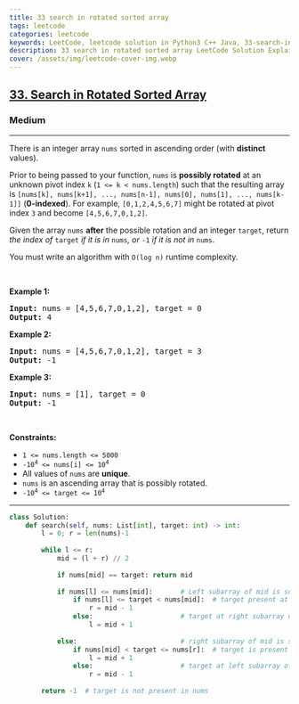 ```yaml
---
title: 33 search in rotated sorted array
tags: leetcode
categories: leetcode
keywords: LeetCode, leetcode solution in Python3 C++ Java, 33-search-in-rotated-sorted-array solution
description: 33 search in rotated sorted array LeetCode Solution Explained
cover: /assets/img/leetcode-cover-img.webp
---
```



<h2><a href="https://leetcode.com/problems/search-in-rotated-sorted-array/">33. Search in Rotated Sorted Array</a></h2><h3>Medium</h3><hr><div><p>There is an integer array <code>nums</code> sorted in ascending order (with <strong>distinct</strong> values).</p>

<p>Prior to being passed to your function, <code>nums</code> is <strong>possibly rotated</strong> at an unknown pivot index <code>k</code> (<code>1 &lt;= k &lt; nums.length</code>) such that the resulting array is <code>[nums[k], nums[k+1], ..., nums[n-1], nums[0], nums[1], ..., nums[k-1]]</code> (<strong>0-indexed</strong>). For example, <code>[0,1,2,4,5,6,7]</code> might be rotated at pivot index <code>3</code> and become <code>[4,5,6,7,0,1,2]</code>.</p>

<p>Given the array <code>nums</code> <strong>after</strong> the possible rotation and an integer <code>target</code>, return <em>the index of </em><code>target</code><em> if it is in </em><code>nums</code><em>, or </em><code>-1</code><em> if it is not in </em><code>nums</code>.</p>

<p>You must write an algorithm with <code>O(log n)</code> runtime complexity.</p>

<p>&nbsp;</p>
<p><strong>Example 1:</strong></p>
<pre><strong>Input:</strong> nums = [4,5,6,7,0,1,2], target = 0
<strong>Output:</strong> 4
</pre><p><strong>Example 2:</strong></p>
<pre><strong>Input:</strong> nums = [4,5,6,7,0,1,2], target = 3
<strong>Output:</strong> -1
</pre><p><strong>Example 3:</strong></p>
<pre><strong>Input:</strong> nums = [1], target = 0
<strong>Output:</strong> -1
</pre>
<p>&nbsp;</p>
<p><strong>Constraints:</strong></p>

<ul>
	<li><code>1 &lt;= nums.length &lt;= 5000</code></li>
	<li><code>-10<sup>4</sup> &lt;= nums[i] &lt;= 10<sup>4</sup></code></li>
	<li>All values of <code>nums</code> are <strong>unique</strong>.</li>
	<li><code>nums</code> is an ascending array that is possibly rotated.</li>
	<li><code>-10<sup>4</sup> &lt;= target &lt;= 10<sup>4</sup></code></li>
</ul>
</div>

---




```python
class Solution:
    def search(self, nums: List[int], target: int) -> int:
        l = 0; r = len(nums)-1
        
        while l <= r:
            mid = (l + r) // 2
            
            if nums[mid] == target: return mid
            
            if nums[l] <= nums[mid]:       # Left subarray of mid is sorted
                if nums[l] <= target < nums[mid]:  # target present at Left subarray of mid 
                    r = mid - 1
                else:                      # target at right subarray of mid
                    l = mid + 1
                    
            else:                          # right subarray of mid is sorted
                if nums[mid] < target <= nums[r]:  # target is present at right subarray of mid
                    l = mid + 1            
                else:                      # target at left subarray of mid
                    r = mid - 1
        
        return -1  # target is not present in nums
```
